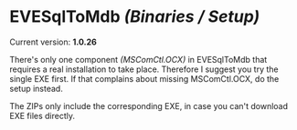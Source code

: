 # EVESqlToMdb _(Binaries / Setup)_

Current version: __1.0.26__

There's only one component _(MSComCtl.OCX)_ in EVESqlToMdb that requires a real installation to take place. Therefore I suggest you try the single EXE first. 
If that complains about missing MSComCtl.OCX, do the setup instead.

The ZIPs only include the corresponding EXE, in case you can't download EXE files directly.

